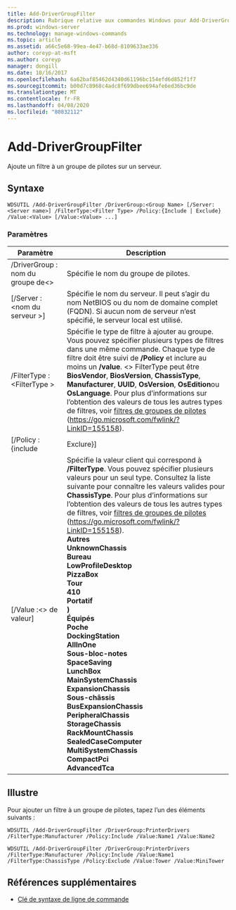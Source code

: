 ```yaml
---
title: Add-DriverGroupFilter
description: Rubrique relative aux commandes Windows pour Add-DriverGroupFilter, qui ajoute un filtre à un groupe de pilotes sur un serveur.
ms.prod: windows-server
ms.technology: manage-windows-commands
ms.topic: article
ms.assetid: a66c5e68-99ea-4e47-b68d-8109633ae336
author: coreyp-at-msft
ms.author: coreyp
manager: dongill
ms.date: 10/16/2017
ms.openlocfilehash: 6a62baf85462d4340d61196bc154efd6d852f1f7
ms.sourcegitcommit: b00d7c8968c4adc8f699dbee694afe6ed36bc9de
ms.translationtype: MT
ms.contentlocale: fr-FR
ms.lasthandoff: 04/08/2020
ms.locfileid: "80832112"
---
```

# <a name="add-drivergroupfilter"></a>Add-DriverGroupFilter

Ajoute un filtre à un groupe de pilotes sur un serveur.

## <a name="syntax"></a>Syntaxe

```
WDSUTIL /Add-DriverGroupFilter /DriverGroup:<Group Name> [/Server:<Server name>] /FilterType:<Filter Type> /Policy:{Include | Exclude} /Value:<Value> [/Value:<Value> ...]
```

### <a name="parameters"></a>Paramètres

|         Paramètre          |                                                                                                                                                                                                                                                                                                                                                                                                                                                                            Description                                                                                                                                                                                                                                                                                                                                                                                                                                                                            |
|----------------------------|-------------------------------------------------------------------------------------------------------------------------------------------------------------------------------------------------------------------------------------------------------------------------------------------------------------------------------------------------------------------------------------------------------------------------------------------------------------------------------------------------------------------------------------------------------------------------------------------------------------------------------------------------------------------------------------------------------------------------------------------------------------------------------------------------------------------------------------------------------------------------------------------------------------------------------------------------------------------|
| /DriverGroup : nom du groupe de\<> |                                                                                                                                                                                                                                                                                                                                                                                                                                                              Spécifie le nom du groupe de pilotes.                                                                                                                                                                                                                                                                                                                                                                                                                                                              |
|  [/Server :\<nom du serveur >]  |                                                                                                                                                                                                                                                                                                                                                                                                               Spécifie le nom du serveur. Il peut s’agir du nom NetBIOS ou du nom de domaine complet (FQDN). Si aucun nom de serveur n’est spécifié, le serveur local est utilisé.                                                                                                                                                                                                                                                                                                                                                                                                               |
| /FilterType :\<FilterType >  |                                                                                                                                                                                                   Spécifie le type de filtre à ajouter au groupe. Vous pouvez spécifier plusieurs types de filtres dans une même commande. Chaque type de filtre doit être suivi de **/Policy** et inclure au moins un **/value**. \<> FilterType peut être **BiosVendor**, **BiosVersion**, **ChassisType**, **Manufacturer**, **UUID**, **OsVersion**, **OsEdition**ou **OsLanguage**. Pour plus d’informations sur l’obtention des valeurs de tous les autres types de filtres, voir [filtres de groupes de pilotes](https://go.microsoft.com/fwlink/?LinkID=155158) (<https://go.microsoft.com/fwlink/?LinkID=155158>).                                                                                                                                                                                                    |
|     [/Policy : {include      |                                                                                                                                                                                                                                                                                                                                                                                                                                                                             Exclure}]                                                                                                                                                                                                                                                                                                                                                                                                                                                                             |
|     [/Value :\<> de valeur]      | Spécifie la valeur client qui correspond à **/FilterType**. Vous pouvez spécifier plusieurs valeurs pour un seul type. Consultez la liste suivante pour connaître les valeurs valides pour **ChassisType**. Pour plus d’informations sur l’obtention des valeurs de tous les autres types de filtres, voir [filtres de groupes de pilotes](https://go.microsoft.com/fwlink/?LinkID=155158) (<https://go.microsoft.com/fwlink/?LinkID=155158>).</br>**Autres**</br>**UnknownChassis**</br>**Bureau**</br>**LowProfileDesktop**</br>**PizzaBox**</br>**Tour**</br>**410**</br>**Portatif**</br>**)**</br>**Équipés**</br>**Poche**</br>**DockingStation**</br>**AllInOne**</br>**Sous-bloc-notes**</br>**SpaceSaving**</br>**LunchBox**</br>**MainSystemChassis**</br>**ExpansionChassis**</br>**Sous-châssis**</br>**BusExpansionChassis**</br>**PeripheralChassis**</br>**StorageChassis**</br>**RackMountChassis**</br>**SealedCaseComputer**</br>**MultiSystemChassis**</br>**CompactPci**</br>**AdvancedTca** |

## <a name="examples"></a><a name=BKMK_examples></a>Illustre

Pour ajouter un filtre à un groupe de pilotes, tapez l’un des éléments suivants :
```
WDSUTIL /Add-DriverGroupFilter /DriverGroup:PrinterDrivers /FilterType:Manufacturer /Policy:Include /Value:Name1 /Value:Name2
```
```
WDSUTIL /Add-DriverGroupFilter /DriverGroup:PrinterDrivers /FilterType:Manufacturer /Policy:Include /Value:Name1 /FilterType:ChassisType /Policy:Exclude /Value:Tower /Value:MiniTower
```

## <a name="additional-references"></a>Références supplémentaires

- [Clé de syntaxe de ligne de commande](command-line-syntax-key.md)

